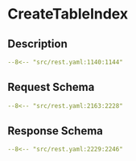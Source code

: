 # CreateTableIndex

## Description

```yaml
--8<-- "src/rest.yaml:1140:1144"
```

## Request Schema

```yaml
--8<-- "src/rest.yaml:2163:2228"
```
## Response Schema

```yaml
--8<-- "src/rest.yaml:2229:2246"
```
